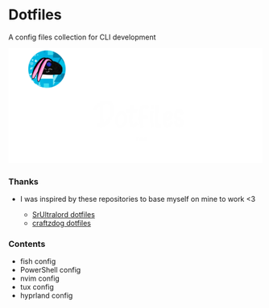 # Dotfiles

A config files collection for CLI development

![Alt text](splash.png?raw=true "Title")

### Thanks

- I was inspired by these repositories to base myself on mine to work <3

  - [SrUltralord dotfiles](https://github.com/SrUltraLord/dotfiles)
  - [craftzdog dotfiles](https://github.com/craftzdog/dotfiles-public/)

### Contents

- fish config
- PowerShell config
- nvim config
- tux config
- hyprland config
